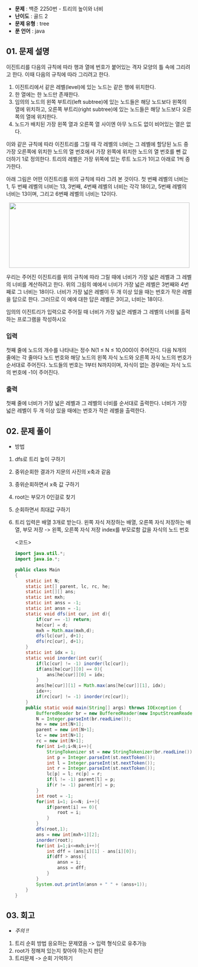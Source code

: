 - **문제** : 백준 2250번 - 트리의 높이와 너비
- **난이도** : 골드 2
- **문제 유형** : tree
- **푼 언어** : java

## 01. 문제 설명

<p>이진트리를 다음의 규칙에 따라 행과 열에 번호가 붙어있는 격자 모양의 틀 속에 그리려고 한다. 이때 다음의 규칙에 따라 그리려고 한다.</p>

<ol>
	<li>이진트리에서 같은 레벨(level)에 있는 노드는 같은 행에 위치한다.</li>
	<li>한 열에는 한 노드만 존재한다.</li>
	<li>임의의 노드의 왼쪽 부트리(left subtree)에 있는 노드들은 해당 노드보다 왼쪽의 열에 위치하고, 오른쪽 부트리(right subtree)에 있는 노드들은 해당 노드보다 오른쪽의 열에 위치한다.</li>
	<li>노드가 배치된 가장 왼쪽 열과 오른쪽 열 사이엔 아무 노드도 없이 비어있는 열은 없다.</li>
</ol>

<p>이와 같은 규칙에 따라 이진트리를 그릴 때 각 레벨의 너비는 그 레벨에 할당된 노드 중 가장 오른쪽에 위치한 노드의 열 번호에서 가장 왼쪽에 위치한 노드의 열 번호를 뺀 값 더하기 1로 정의한다. 트리의 레벨은 가장 위쪽에 있는 루트 노드가 1이고 아래로 1씩 증가한다.</p>

<p>아래 그림은 어떤 이진트리를 위의 규칙에 따라 그려 본 것이다. 첫 번째 레벨의 너비는 1, 두 번째 레벨의 너비는 13, 3번째, 4번째 레벨의 너비는 각각 18이고, 5번째 레벨의 너비는 13이며, 그리고 6번째 레벨의 너비는 12이다.</p>

<p style="text-align: center;"><img alt="" src="https://upload.acmicpc.net/4e4aaa17-dc1d-4af9-a36a-3144259fb7d2/-/preview/" style="width: 488px; height: 176px;"></p>

<p>우리는 주어진 이진트리를 위의 규칙에 따라 그릴 때에 너비가 가장 넓은 레벨과 그 레벨의 너비를 계산하려고 한다. 위의 그림의 예에서 너비가 가장 넓은 레벨은 3번째와 4번째로 그 너비는 18이다. 너비가 가장 넓은 레벨이 두 개 이상 있을 때는 번호가 작은 레벨을 답으로 한다. 그러므로 이 예에 대한 답은 레벨은 3이고, 너비는 18이다.</p>

<p>임의의 이진트리가 입력으로 주어질 때 너비가 가장 넓은 레벨과 그 레벨의 너비를 출력하는 프로그램을 작성하시오</p>

### 입력 

 <p>첫째 줄에 노드의 개수를 나타내는 정수 N(1 ≤ N ≤ 10,000)이 주어진다. 다음 N개의 줄에는 각 줄마다 노드 번호와 해당 노드의 왼쪽 자식 노드와 오른쪽 자식 노드의 번호가 순서대로 주어진다. 노드들의 번호는 1부터 N까지이며, 자식이 없는 경우에는 자식 노드의 번호에 -1이 주어진다.</p>

### 출력 

 <p>첫째 줄에 너비가 가장 넓은 레벨과 그 레벨의 너비를 순서대로 출력한다. 너비가 가장 넓은 레벨이 두 개 이상 있을 때에는 번호가 작은 레벨을 출력한다.</p>


## 02. 문제 풀이

- 방법 <br>
1. dfs로 트리 높이 구하기<br>
2. 중위순회한 결과가 지문의 사진의 x축과 같음<br>
3. 중위순회하면서 x축 값 구하기<br>
4. root는 부모가 0인걸로 찾기<br>
5. 순회하면서 최대값 구하기<br> 
6. 트리 입력은 배열 3개로 받는다. 왼쪽 자식 저장하는 배열, 오른쪽 자식 저장하는 배열, 부모 저장 -> 왼쪽, 오른쪽 자식 저장 index를 부모로함 값을 자식의 노드 번호<br>

    <코드>
    ```java
    import java.util.*;
    import java.io.*;

    public class Main
    {   
        static int N;
        static int[] parent, lc, rc, he;
        static int[][] ans;
        static int mxh;
        static int anss = -1;
        static int ansn = -1;
        static void dfs(int cur, int d){
            if(cur == -1) return;
            he[cur] = d;
            mxh = Math.max(mxh,d);
            dfs(lc[cur], d+1);
            dfs(rc[cur], d+1);
        }
        static int idx = 1;
        static void inorder(int cur){
            if(lc[cur] != -1) inorder(lc[cur]);
            if(ans[he[cur]][0] == 0){
                ans[he[cur]][0] = idx;   
            }
            ans[he[cur]][1] = Math.max(ans[he[cur]][1], idx);
            idx++;
            if(rc[cur] != -1) inorder(rc[cur]);
        }
        public static void main(String[] args) throws IOException {
            BufferedReader br = new BufferedReader(new InputStreamReader(System.in));
            N = Integer.parseInt(br.readLine());
            he = new int[N+1];
            parent = new int[N+1];
            lc = new int[N+1];
            rc = new int[N+1];
            for(int i=0;i<N;i++){
                StringTokenizer st = new StringTokenizer(br.readLine());
                int p = Integer.parseInt(st.nextToken());
                int l = Integer.parseInt(st.nextToken());
                int r = Integer.parseInt(st.nextToken());
                lc[p] = l; rc[p] = r;
                if(l != -1) parent[l] = p;
                if(r != -1) parent[r] = p;
            }
            int root = -1;
            for(int i=1; i<=N; i++){
                if(parent[i] == 0){
                    root = i;
                }
            }
            dfs(root,1);
            ans = new int[mxh+1][2];
            inorder(root);
            for(int i=1;i<=mxh;i++){
                int dff = (ans[i][1] - ans[i][0]);
                if(dff > anss){
                    ansn = i;
                    anss = dff;
                }
            }
            System.out.println(ansn + " " + (anss+1));
        }
    }
    ```

## 03. 회고
- *주의 !!*
1. 트리 순회 방법 응요하는 문제였음 -> 입력 형식으로 유추가능<br>
2. root가 정해져 있는지 찾아야 하는지 판단<br>
3. 트리문제 -> 순회 기억하기<br>